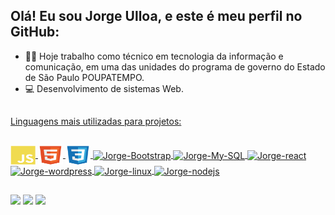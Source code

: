 ## Olá! Eu sou Jorge Ulloa, e este é meu perfil no GitHub:

- 🧑‍💻 Hoje trabalho como técnico em tecnologia da informação e comunicação, em uma das unidades do programa de governo do Estado de São Paulo POUPATEMPO.
- 💻 Desenvolvimento de sistemas Web.

<div align="center">
  <a href="https://github.com/UlloaJr">
</div>
  
  ##

  Linguagens mais utilizadas para projetos:
<div style="display: inline_block"><br>
  <img align="center" alt="Jorge-Js" height="30" width="40" src="https://raw.githubusercontent.com/devicons/devicon/master/icons/javascript/javascript-plain.svg">
  <img align="center" alt="Jorge-HTML" height="30" width="40" src="https://raw.githubusercontent.com/devicons/devicon/master/icons/html5/html5-original.svg">
  <img align="center" alt="Jorge-CSS" height="30" width="40" src="https://raw.githubusercontent.com/devicons/devicon/master/icons/css3/css3-original.svg">
  <img align="center" alt="Jorge-Bootstrap" height="30" width="40" src="https://cdn.jsdelivr.net/gh/devicons/devicon/icons/bootstrap/bootstrap-original.svg">
  <img align="center"  alt="Jorge-My-SQL" height="30" width="40" src="https://cdn.jsdelivr.net/gh/devicons/devicon/icons/mysql/mysql-original-wordmark.svg" />
  <img align="center"  alt="Jorge-react" height="30" width="40" src="https://cdn.jsdelivr.net/gh/devicons/devicon/icons/react/react-original-wordmark.svg" />
  <img align="center"  alt="Jorge-wordpress" height="30" width="40" src="https://cdn.jsdelivr.net/gh/devicons/devicon/icons/wordpress/wordpress-original.svg" />
  <img align="center" alt="Jorge-linux" height="30" width="40" src="https://cdn.jsdelivr.net/gh/devicons/devicon/icons/linux/linux-original.svg" />
  <img align="center" alt="Jorge-nodejs" height="30" width="40" src="https://cdn.jsdelivr.net/gh/devicons/devicon/icons/nodejs/nodejs-original-wordmark.svg" />
  </div>
  
  ##
 
<div> 
 
  <a href="https://www.instagram.com/ulloa.jorginho/" target="_blank"><img src="https://img.shields.io/badge/-Instagram-%23E4405F?style=for-the-badge&logo=instagram&logoColor=white" target="_blank"></a>
  <a href="https://www.linkedin.com/in/jorge-ulloa-6197a2227/" target="_blank"><img src="https://img.shields.io/badge/-LinkedIn-%230077B5?style=for-the-badge&logo=linkedin&logoColor=white" target="_blank"></a> 
  	<a href="https://www.twitch.tv/theonez1n" target="_blank"><img src="https://img.shields.io/badge/Twitch-9146FF?style=for-the-badge&logo=twitch&logoColor=white" target="_blank"></a>
  
</div>
